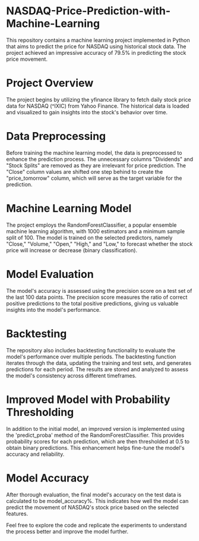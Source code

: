 # NASDAQ-Price-Prediction-with-Machine-Learning
This repository contains a machine learning project implemented in Python that aims to predict the price for NASDAQ using historical stock data. The project achieved an impressive accuracy of 79.5% in predicting the stock price movement.

# Project Overview
The project begins by utilizing the yfinance library to fetch daily stock price data for NASDAQ (^IXIC) from Yahoo Finance. The historical data is loaded and visualized to gain insights into the stock's behavior over time.

# Data Preprocessing
Before training the machine learning model, the data is preprocessed to enhance the prediction process. The unnecessary columns "Dividends" and "Stock Splits" are removed as they are irrelevant for price prediction. The "Close" column values are shifted one step behind to create the "price_tomorrow" column, which will serve as the target variable for the prediction.

# Machine Learning Model
The project employs the RandomForestClassifier, a popular ensemble machine learning algorithm, with 1000 estimators and a minimum sample split of 100. The model is trained on the selected predictors, namely "Close," "Volume," "Open," "High," and "Low," to forecast whether the stock price will increase or decrease (binary classification).

# Model Evaluation
The model's accuracy is assessed using the precision score on a test set of the last 100 data points. The precision score measures the ratio of correct positive predictions to the total positive predictions, giving us valuable insights into the model's performance.

# Backtesting
The repository also includes backtesting functionality to evaluate the model's performance over multiple periods. The backtesting function iterates through the data, updating the training and test sets, and generates predictions for each period. The results are stored and analyzed to assess the model's consistency across different timeframes.

# Improved Model with Probability Thresholding
In addition to the initial model, an improved version is implemented using the 'predict_proba' method of the RandomForestClassifier. This provides probability scores for each prediction, which are then thresholded at 0.5 to obtain binary predictions. This enhancement helps fine-tune the model's accuracy and reliability.

# Model Accuracy
After thorough evaluation, the final model's accuracy on the test data is calculated to be model_accuracy%. This indicates how well the model can predict the movement of NASDAQ's stock price based on the selected features.

Feel free to explore the code and replicate the experiments to understand the process better and improve the model further.
